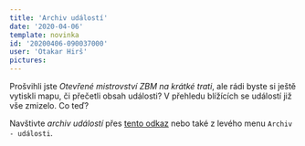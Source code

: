 ```yaml
---
title: 'Archiv událostí'
date: '2020-04-06'
template: novinka
id: '20200406-090037000'
user: 'Otakar Hirš'
pictures:
---
```

Prošvihli jste *Otevřené mistrovství ZBM na krátké trati*, ale rádi byste si ještě vytiskli mapu, či přečetli obsah události? V přehledu blížících se událostí již vše zmizelo. Co teď?

Navštivte *archiv událostí* přes [tento odkaz](https://zabiny.club/archiv/akce) nebo také z levého menu `Archiv - události`.
